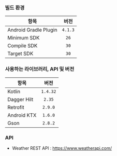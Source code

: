 
### 빌드 환경

| 항목 | 버전 | 
|---|:---:|
| Android Gradle Plugin | `4.1.3` |
| Minimum SDK | `26`  |
| Compile SDK | `30` |
| Target SDK | `30` |

### 사용하는 라이브러리, API 및 버전 

| 항목 | 버전 | 
|---|:---:|
| Kotlin | `1.4.32` |
| Dagger Hilt | `2.35` |
| Retrofit | `2.9.0` |
| Android KTX | `1.6.0` |
| Gson | `2.8.2` |


### API
- Weather REST API : https://www.weatherapi.com/